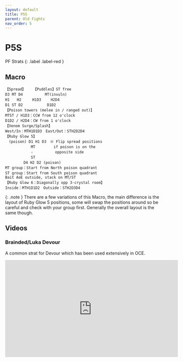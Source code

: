 ```yaml
---
layout: default
title: P5S
parent: Old Fights
nav_order: 5
---
```


# P5S

PF Strats 
{: .label .label-red }

## Macro

```
【Spread】　　　【Puddles】ST free
D3 MT D4　　　　　　MT(invuln)
H1　　H2　　　H1D3　　 H2D4
D1 ST D2　　　　　　 D1D2
【Poison towers (melee in / ranged out)】
MTST / H1D3：CCW from 12 o'clock
D1D2 / H2D4：CW from 1 o'clock
【Venom Surge/Splash】
West/In：MTH1D1D3　East/Out：STH2D2D4
【Ruby Glow 5】
　(poison) D1 H1 D3　※ Flip spread positions
　　　　　　　MT　　　　　if poison is on the
　　　　　　　☆　　　　　　opposite side
　　　　　　　ST　　　　　
　　　　　D4 H2 D2 (poison)
MT group：Start from North poison quadrant
ST group：Start from South poison quadrant
Bait AoE outside, stack on MT/ST
【Ruby Glow 6：Diagonally opp 3-crystal room】
Inside：MTH1D1D2　Outside：STH2D3D4
```

{: .note }
There are a few variations of this Macro, the main difference is the layout of Ruby Glow 5 positions, some will swap the positions around so be careful and check with your group first. Generally the overall layout is the same though.

## Videos

### Brainded/Luka Devour
A common strat for Devour which has been used extensively in OCE.
<iframe width="560" height="315" src="https://www.youtube.com/embed/ogH5TAok5CA" title="YouTube video player" frameborder="0" allow="accelerometer; autoplay; clipboard-write; encrypted-media; gyroscope; picture-in-picture; web-share" allowfullscreen></iframe>

